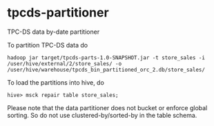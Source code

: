 tpcds-partitioner
=================

TPC-DS data by-date partitioner

To partition TPC-DS data do 

`hadoop jar target/tpcds-parts-1.0-SNAPSHOT.jar -t store_sales -i /user/hive/external/2/store_sales/ -o /user/hive/warehouse/tpcds_bin_partitioned_orc_2.db/store_sales/`

To load the partitions into hive, do

`hive> msck repair table store_sales;`

Please note that the data partitioner does not bucket or enforce global sorting. So do not use clustered-by/sorted-by in the table schema.

